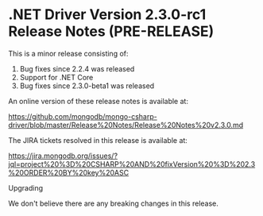 # .NET Driver Version 2.3.0-rc1 Release Notes (PRE-RELEASE)

This is a minor release consisting of:

1. Bug fixes since 2.2.4 was released
2. Support for .NET Core
3. Bug fixes since 2.3.0-beta1 was released

An online version of these release notes is available at:

https://github.com/mongodb/mongo-csharp-driver/blob/master/Release%20Notes/Release%20Notes%20v2.3.0.md

The JIRA tickets resolved in this release is available at:

https://jira.mongodb.org/issues/?jql=project%20%3D%20CSHARP%20AND%20fixVersion%20%3D%202.3%20ORDER%20BY%20key%20ASC

Upgrading

We don't believe there are any breaking changes in this release.
